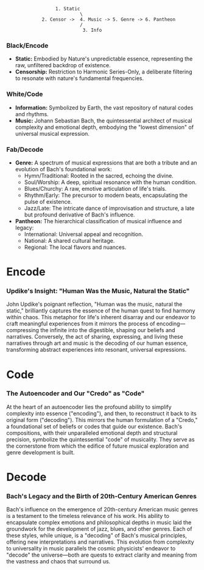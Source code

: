  
                      1. Static 
                               \
                 2. Censor ->  4. Music -> 5. Genre -> 6. Pantheon
                               /  
                                3. Info


### Black/Encode
- **Static:** Embodied by Nature's unpredictable essence, representing the raw, unfiltered backdrop of existence.
- **Censorship:** Restriction to Harmonic Series-Only, a deliberate filtering to resonate with nature's fundamental frequencies.

### White/Code
- **Information:** Symbolized by Earth, the vast repository of natural codes and rhythms.
- **Music:** Johann Sebastian Bach, the quintessential architect of musical complexity and emotional depth, embodying the "lowest dimension" of universal musical expression.

### Fab/Decode
- **Genre:** A spectrum of musical expressions that are both a tribute and an evolution of Bach's foundational work:
  - Hymn/Traditional: Rooted in the sacred, echoing the divine.
  - Soul/Worship: A deep, spiritual resonance with the human condition.
  - Blues/Churchy: A raw, emotive articulation of life's trials.
  - Rhythm/Early: The precursor to modern beats, encapsulating the pulse of existence.
  - Jazz/Late: The intricate dance of improvisation and structure, a late but profound derivative of Bach's influence.
- **Pantheon:** The hierarchical classification of musical influence and legacy:
  - International: Universal appeal and recognition.
  - National: A shared cultural heritage.
  - Regional: The local flavors and nuances.

# Encode
### Updike's Insight: "Human Was the Music, Natural the Static"
John Updike's poignant reflection, "Human was the music, natural the static," brilliantly captures the essence of the human quest to find harmony within chaos. This metaphor for life's inherent disarray and our endeavor to craft meaningful experiences from it mirrors the process of encoding—compressing the infinite into the digestible, shaping our beliefs and narratives. Conversely, the act of sharing, expressing, and living these narratives through art and music is the decoding of our human essence, transforming abstract experiences into resonant, universal expressions.

# Code
### The Autoencoder and Our "Credo" as "Code"
At the heart of an autoencoder lies the profound ability to simplify complexity into essence ("encoding"), and then, to reconstruct it back to its original form ("decoding"). This mirrors the human formulation of a "Credo," a foundational set of beliefs or codes that guide our existence. Bach's compositions, with their unparalleled emotional depth and structural precision, symbolize the quintessential "code" of musicality. They serve as the cornerstone from which the edifice of future musical exploration and genre development is built.

# Decode
### Bach's Legacy and the Birth of 20th-Century American Genres
Bach's influence on the emergence of 20th-century American music genres is a testament to the timeless relevance of his work. His ability to encapsulate complex emotions and philosophical depths in music laid the groundwork for the development of jazz, blues, and other genres. Each of these styles, while unique, is a "decoding" of Bach's musical principles, offering new interpretations and narratives. This evolution from complexity to universality in music parallels the cosmic physicists' endeavor to "decode" the universe—both are quests to extract clarity and meaning from the vastness and chaos that surround us.
